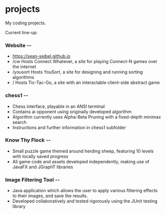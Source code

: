 # projects
My coding projects.

Current line-up:

### Website --
- https://sean-seibel.github.io
- /cw Hosts Connect Whatever, a site for playing Connect-N games over the internet
- /yousort Hosts YouSort, a site for designing and running sorting algorithms
- / Hosts Tic-Tac-Go, a site with an interactable client-side abstract game

### chess1 --

- Chess interface, playable in an ANSI terminal
- Contains ai opponent using originally developed algorithm
- Algorithm currently uses Alpha-Beta Pruning with a fixed-depth minimax search
- Instructions and further information in chess1 subfolder

### Know Thy Flock --

- Small puzzle game themed around herding sheep, featuring 10 levels with locally saved progress
- All game code and assets developed independently, making use of JavaFX and JGraphT libraries

### Image Filtering Tool --
  
- Java application which allows the user to apply various filtering effects to their images, and save the results.
- Developed collaboratively and tested rigorously using the JUnit testing library
